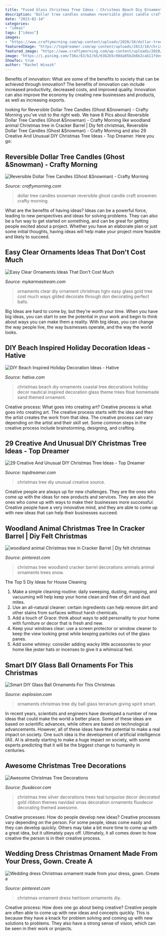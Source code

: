 ```yaml
---
title: "Fused Glass Christmas Tree Ideas : Christmas Beach Diy Ornaments Coastal Tree Decorations Holiday Decor Nautical Inspired Decoration Glass Theme Trees Float Homemade Sand Themed Ornament"
description: "Dollar tree candles snowman reversible ghost candle craft snowmen crafty morning"
date: "2023-02-14"
categories:
- "ideas"
tags: ["ideas"]
images:
- "https://www.craftymorning.com/wp-content/uploads/2020/10/dollar-tree-candle-snowmen-craft.png"
featuredImage: "https://topdreamer.com/wp-content/uploads/2013/10/christmas-tree1.jpg"
featured_image: "https://www.craftymorning.com/wp-content/uploads/2020/10/dollar-tree-candle-snowmen-craft.png"
image: "https://i.pinimg.com/736x/63/b2/b5/63b2b5c98da05b2b6b2cab11fdeca16c.jpg"
ShowToc: true
author: "Rachel Wisozk"
---
```



Benefits of innovation: What are some of the benefits to society that can be achieved through innovation?
The benefits of innovation can include increased productivity, decreased costs, and improved quality. Innovation can also improve the economy by creating new businesses and products, as well as increasing exports.

	

		
looking for Reversible Dollar Tree Candles (Ghost &amp;Snowman) - Crafty Morning you've visit to the right web. We have 8 Pics about Reversible Dollar Tree Candles (Ghost &amp;Snowman) - Crafty Morning like woodland animal Christmas tree in Cracker Barrel | Diy felt christmas, Reversible Dollar Tree Candles (Ghost &amp;Snowman) - Crafty Morning and also 29 Creative And Unusual DIY Christmas Tree Ideas - Top Dreamer. Here you go:
		
    
## Reversible Dollar Tree Candles (Ghost &amp;Snowman) - Crafty Morning

<img loading=lazy src="https://www.craftymorning.com/wp-content/uploads/2020/10/dollar-tree-candle-snowmen-craft.png" onerror="this.onerror=null;this.src='https://tse2.mm.bing.net/th?id=OIP.aM25kF1ZUjSYI9FmgcRHOQHaJ7&amp;pid=15.1';" alt="Reversible Dollar Tree Candles (Ghost &amp;Snowman) - Crafty Morning">

_Source: craftymorning.com_

>dollar tree candles snowman reversible ghost candle craft snowmen crafty morning. 

	

What are the benefits of having ideas?
Ideas can be a powerful force, leading to new perspectives and ideas for solving problems. They can also be a fun way to get started on something, and can be great for getting people excited about a project. Whether you have an elaborate plan or just some initial thoughts, having ideas will help make your project more feasible and likely to succeed.

    
## Easy Clear Ornaments Ideas That Don&#039;t Cost Much

<img loading=lazy src="https://mykarmastream.com/wp-content/uploads/2017/12/diy-clear-ornament-8.jpg" onerror="this.onerror=null;this.src='https://tse4.mm.bing.net/th?id=OIP.bN96ywLeFlqNsZV5nrNufwHaLH&amp;pid=15.1';" alt="Easy Clear Ornaments Ideas That Don&#039;t Cost Much">

_Source: mykarmastream.com_

>ornaments clear diy ornament christmas hgtv easy glass gold tree cost much ways gilded decorate through don decorating perfect balls. 

	

Big Ideas are hard to come by, but they're worth your time. When you have big ideas, you can start to see the potential in your work and begin to think about ways you can make them a reality. With big ideas, you can change the way people live, the way businesses operate, and the way the world looks.

    
## DIY Beach Inspired Holiday Decoration Ideas - Hative

<img loading=lazy src="https://hative.com/wp-content/uploads/2015/11/beach-holiday-decorations/7-diy-beach-inspired-holiday-decoration-ideas.jpg" onerror="this.onerror=null;this.src='https://tse1.mm.bing.net/th?id=OIP.aPa0grScN2tcpQIF1mXuwgHaKo&amp;pid=15.1';" alt="DIY Beach Inspired Holiday Decoration Ideas - Hative">

_Source: hative.com_

>christmas beach diy ornaments coastal tree decorations holiday decor nautical inspired decoration glass theme trees float homemade sand themed ornament. 

	

Creative process: What goes into creating art?
Creative process is what goes into creating art. The creative process starts with the idea and then the artist creates the work from that idea. The creative process can vary depending on the artist and their skill set. Some common steps in the creative process include brainstorming, designing, and crafting.

    
## 29 Creative And Unusual DIY Christmas Tree Ideas - Top Dreamer

<img loading=lazy src="https://topdreamer.com/wp-content/uploads/2013/10/christmas-tree1.jpg" onerror="this.onerror=null;this.src='https://tse1.mm.bing.net/th?id=OIP.kNqyx4WHXPl3KtlnM6ZWNAAAAA&amp;pid=15.1';" alt="29 Creative And Unusual DIY Christmas Tree Ideas - Top Dreamer">

_Source: topdreamer.com_

>christmas tree diy unusual creative source. 

	

Creative people are always up for new challenges. They are the ones who come up with the ideas for new products and services. They are also the ones who come up with ways to make their businesses more successful. Creative people have a very innovative mind, and they are able to come up with new ideas that can help their businesses succeed.

    
## Woodland Animal Christmas Tree In Cracker Barrel | Diy Felt Christmas

<img loading=lazy src="https://i.pinimg.com/736x/75/7f/ba/757fbacc73f9ce03ea6e860f1be281b3--christmas-tree-ideas-woodland-animals.jpg" onerror="this.onerror=null;this.src='https://tse3.mm.bing.net/th?id=OIP.QrBuqgJSJSmPGZzf25uRywHaJ3&amp;pid=15.1';" alt="woodland animal Christmas tree in Cracker Barrel | Diy felt christmas">

_Source: pinterest.com_

>christmas tree woodland cracker barrel decorations animals animal ornaments trees snow. 

	

The Top 5 Diy Ideas for House Cleaning
1. Make a simple cleaning routine: daily sweeping, dusting, mopping, and vacuuming will help keep your home clean and free of dirt and dust mites.
2. Use an all-natural cleaner: certain ingredients can help remove dirt and other stains from surfaces without harsh chemicals.
3. Add a touch of Grace: think about ways to add personality to your home with furniture or decor that is fresh and new.
4. Keep your windows clear: use a screen protector or window cleaner to keep the view looking great while keeping particles out of the glass panes.
5. Add some whimsy: consider adding wacky little accessories to your home like jester hats or incenses to give it a whimsical feel.

    
## Smart DIY Glass Ball Ornaments For This Christmas

<img loading=lazy src="http://www.explosion.com/wp-content/uploads/2014/11/3.-Terrarium-Ornaments-for-giving-your-tree-a-spirit.jpg" onerror="this.onerror=null;this.src='https://tse2.mm.bing.net/th?id=OIP.53sGP4CKzmp2v6iQWi2NBAAAAA&amp;pid=15.1';" alt="Smart DIY Glass Ball Ornaments For This Christmas">

_Source: explosion.com_

>ornaments christmas tree diy ball glass terrarium giving spirit smart. 

	

In recent years, scientists and engineers have developed a number of new ideas that could make the world a better place. Some of these ideas are based on scientific advances, while others are based on technological advancements. However, all of these ideas have the potential to make a real impact on society. One such idea is the development of artificial intelligence (AI). AI is already starting to make a huge impact on society, with some experts predicting that it will be the biggest change to humanity in centuries.

    
## Awesome Christmas Tree Decorations

<img loading=lazy src="http://fluxdecor.com/wp-content/uploads/2016/11/christmas-tree-decorations/15-christmas-tree-decorations.jpg" onerror="this.onerror=null;this.src='https://tse2.mm.bing.net/th?id=OIP.OAevO_CT8pkgg3241miG2wAAAA&amp;pid=15.1';" alt="Awesome Christmas Tree Decorations">

_Source: fluxdecor.com_

>christmas tree silver decorations trees teal turquoise decor decorated gold ribbon themes navidad xmas decoration ornaments fluxdecor decorating themed awesome. 

	

Creative processes: How do people develop new ideas?
Creative processes vary depending on the person. For some people, ideas come easily and they can develop quickly. Others may take a bit more time to come up with a great idea, but it ultimately pays off. Ultimately, it all comes down to how creative the person is in their creative process.

    
## Wedding Dress Christmas Ornament Made From Your Dress, Gown. Create A

<img loading=lazy src="https://i.pinimg.com/736x/63/b2/b5/63b2b5c98da05b2b6b2cab11fdeca16c.jpg" onerror="this.onerror=null;this.src='https://tse3.mm.bing.net/th?id=OIP.j5SHqoLty-Y1TZ3qvOr9xQHaJ3&amp;pid=15.1';" alt="Wedding dress Christmas ornament made from your dress, gown. Create a">

_Source: pinterest.com_

>christmas ornament dress heirloom ornaments diy. 

	

Creative process: How does one go about being creative?
Creative people are often able to come up with new ideas and concepts quickly. This is because they have a knack for problem solving and coming up with new solutions to problems. They also have a strong sense of vision, which can be seen in their work or projects.

